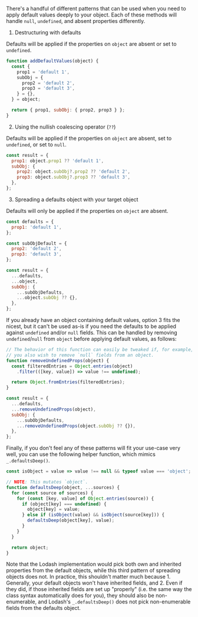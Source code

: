 There's a handful of different patterns that can be used when you need to apply default values deeply to your object. Each of these methods will handle `null`, `undefined`, and absent properties differently.

1. Destructuring with defaults

Defaults will be applied if the properties on `object` are absent or set to `undefined`.

```javascript
function addDefaultValues(object) {
  const {
    prop1 = 'default 1',
    subObj = {
      prop2 = 'default 2',
      prop3 = 'default 3',
    } = {},
  } = object;

  return { prop1, subObj: { prop2, prop3 } };
}
```

2. Using the nullish coalescing operator (`??`)

Defaults will be applied if the properties on `object` are absent, set to `undefined`, or set to `null`.

```javascript
const result = {
  prop1: object.prop1 ?? 'default 1',
  subObj: {
    prop2: object.subObj?.prop2 ?? 'default 2',
    prop3: object.subObj?.prop3 ?? 'default 3',
  },
};
```

3. Spreading a defaults object with your target object

Defaults will only be applied if the properties on `object` are absent.

```javascript
const defaults = {
  prop1: 'default 1',
};

const subObjDefault = {
  prop2: 'default 2',
  prop3: 'default 3',
};

const result = {
  ...defaults,
  ...object,
  subObj: {
    ...subObjDefaults,
    ...object.subObj ?? {},
  },
};
```

If you already have an object containing default values, option 3 fits the nicest, but it can't be used as-is if you need the defaults to be applied against `undefined` and/or `null` fields. This can be handled by removing `undefined`/`null` from `object` before applying default values, as follows:

```javascript
// The behavior of this function can easily be tweaked if, for example,
// you also wish to remove `null` fields from an object.
function removeUndefinedProps(object) {
  const filteredEntries = Object.entries(object)
    .filter(([key, value]) => value !== undefined);

  return Object.fromEntries(filteredEntries);
}

const result = {
  ...defaults,
  ...removeUndefinedProps(object),
  subObj: {
    ...subObjDefaults,
    ...removeUndefinedProps(object.subObj ?? {}),
  },
};
```

Finally, if you don't feel any of these patterns will fit your use-case very well, you can use the following helper function, which mimics `_.defaultsDeep()`.

```javascript
const isObject = value => value !== null && typeof value === 'object';

// NOTE: This mutates `object`.
function defaultsDeep(object, ...sources) {
  for (const source of sources) {
    for (const [key, value] of Object.entries(source)) {
      if (object[key] === undefined) {
        object[key] = value;
      } else if (isObject(value) && isObject(source[key])) {
        defaultsDeep(object[key], value);
      }
    }
  }

  return object;
}
```

Note that the Lodash implementation would pick both own and inherited properties from the default objects, while this third pattern of spreading objects does not. In practice, this shouldn't matter much because 1. Generally, your default objects won't have inherited fields, and 2. Even if they did, if those inherited fields are set up "properly" (i.e. the same way the class syntax automatically does for you), they should also be non-enumerable, and Lodash's `_.defaultsDeep()` does not pick non-enumerable fields from the defaults object.
